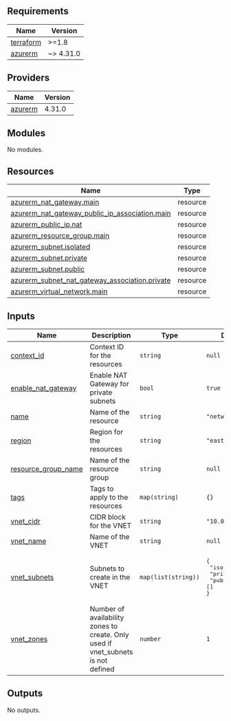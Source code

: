 <!-- BEGIN_TF_DOCS -->
## Requirements

| Name | Version |
|------|---------|
| <a name="requirement_terraform"></a> [terraform](#requirement\_terraform) | >=1.8 |
| <a name="requirement_azurerm"></a> [azurerm](#requirement\_azurerm) | ~> 4.31.0 |

## Providers

| Name | Version |
|------|---------|
| <a name="provider_azurerm"></a> [azurerm](#provider\_azurerm) | 4.31.0 |

## Modules

No modules.

## Resources

| Name | Type |
|------|------|
| [azurerm_nat_gateway.main](https://registry.terraform.io/providers/hashicorp/azurerm/latest/docs/resources/nat_gateway) | resource |
| [azurerm_nat_gateway_public_ip_association.main](https://registry.terraform.io/providers/hashicorp/azurerm/latest/docs/resources/nat_gateway_public_ip_association) | resource |
| [azurerm_public_ip.nat](https://registry.terraform.io/providers/hashicorp/azurerm/latest/docs/resources/public_ip) | resource |
| [azurerm_resource_group.main](https://registry.terraform.io/providers/hashicorp/azurerm/latest/docs/resources/resource_group) | resource |
| [azurerm_subnet.isolated](https://registry.terraform.io/providers/hashicorp/azurerm/latest/docs/resources/subnet) | resource |
| [azurerm_subnet.private](https://registry.terraform.io/providers/hashicorp/azurerm/latest/docs/resources/subnet) | resource |
| [azurerm_subnet.public](https://registry.terraform.io/providers/hashicorp/azurerm/latest/docs/resources/subnet) | resource |
| [azurerm_subnet_nat_gateway_association.private](https://registry.terraform.io/providers/hashicorp/azurerm/latest/docs/resources/subnet_nat_gateway_association) | resource |
| [azurerm_virtual_network.main](https://registry.terraform.io/providers/hashicorp/azurerm/latest/docs/resources/virtual_network) | resource |

## Inputs

| Name | Description | Type | Default | Required |
|------|-------------|------|---------|:--------:|
| <a name="input_context_id"></a> [context\_id](#input\_context\_id) | Context ID for the resources | `string` | `null` | no |
| <a name="input_enable_nat_gateway"></a> [enable\_nat\_gateway](#input\_enable\_nat\_gateway) | Enable NAT Gateway for private subnets | `bool` | `true` | no |
| <a name="input_name"></a> [name](#input\_name) | Name of the resource | `string` | `"network"` | no |
| <a name="input_region"></a> [region](#input\_region) | Region for the resources | `string` | `"eastus"` | no |
| <a name="input_resource_group_name"></a> [resource\_group\_name](#input\_resource\_group\_name) | Name of the resource group | `string` | `null` | no |
| <a name="input_tags"></a> [tags](#input\_tags) | Tags to apply to the resources | `map(string)` | `{}` | no |
| <a name="input_vnet_cidr"></a> [vnet\_cidr](#input\_vnet\_cidr) | CIDR block for the VNET | `string` | `"10.0.0.0/16"` | no |
| <a name="input_vnet_name"></a> [vnet\_name](#input\_vnet\_name) | Name of the VNET | `string` | `null` | no |
| <a name="input_vnet_subnets"></a> [vnet\_subnets](#input\_vnet\_subnets) | Subnets to create in the VNET | `map(list(string))` | <pre>{<br/>  "isolated": [],<br/>  "private": [],<br/>  "public": []<br/>}</pre> | no |
| <a name="input_vnet_zones"></a> [vnet\_zones](#input\_vnet\_zones) | Number of availability zones to create. Only used if vnet\_subnets is not defined | `number` | `1` | no |

## Outputs

No outputs.
<!-- END_TF_DOCS -->